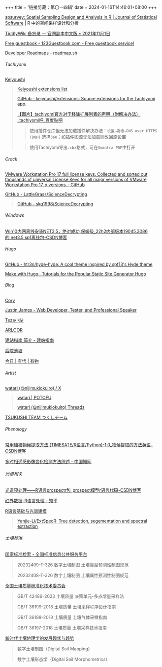 +++
title = '链接剪藏：第〇一四辑'
date = 2024-01-16T14:46:01+08:00
+++

[spsurvey: Spatial Sampling Design and Analysis in R | Journal of Statistical Software](https://www.jstatsoft.org/article/view/v105i03) | R 中的空间采样设计和分析

[TiddlyWiki 备忘录 — 官网副本中文版 • 2021年11月1日](http://www.tiddlywiki.cn/)

[Free guestbook - 123Guestbook.com - Free guestbook service!](https://www.123guestbook.com/)

[Developer Roadmaps - roadmap.sh](https://roadmap.sh/)

<!--more-->

###### Tachiyomi

[Keiyoushi](https://keiyoushi.github.io/extensions/)

> [Keiyoushi extensions list](https://keiyoushi.github.io/extensions/extensions/)
> 
> [GitHub - keiyoushi/extensions: Source extensions for the Tachiyomi app.](https://github.com/keiyoushi/extensions)
>
> [【图片】tachiyomi官方对于移除扩展列表的声明（附解决办法）_tachiyomi吧_百度贴吧](https://tieba.baidu.com/p/8853000584)
>
> > 使用插件仓库但无法加载插件解决办法：`设置→高级→DNS over HTTPS (DOH)` 选择`360`；如插件图源无法加载则改回原设置
>
> > 使用Tachiyomi导出`.cbz`格式，可在`Sumatra PDF`中打开

###### Crack

[VMware Workstation Pro 17 full license keys. Collected and sorted out thousands of universal License Keys for all major versions of VMware Workstation Pro 17. x versions. · GitHub](https://gist.github.com/hegdepavankumar/e1c4c2d58d8698f69792d664d39bc402)

[GitHub - LattleGrass/ScienceDecrypting](https://github.com/LattleGrass/ScienceDecrypting)

> [GitHub - skq1998/ScienceDecrypting](https://github.com/skq1998/ScienceDecrypting)

###### Windows

[Win10内网离线安装NET3.5，绝对成功,保姆级_22h2内部版本19045.3086的.net3.5 sp1离线包-CSDN博客](https://blog.csdn.net/wlz527525671/article/details/113179084)

###### Hugo

[GitHub - htr3n/hyde-hyde: A cool theme inspired by spf13's Hyde theme](https://github.com/htr3n/hyde-hyde)

[Make with Hugo · Tutorials for the Popular Static Site Generator Hugo](https://makewithhugo.com/)

###### Blog

[Cory](https://huweim.github.io/)

[Justin James - Web Developer, Tester, and Professional Speaker](https://digitaldrummerj.me/)

[Teza小站](https://tezalemon.github.io/)

[ARLOOR](https://www.arloor.com/)

[建站指南 简介 - 建站指南](https://site.zhelper.net/)

[后院池塘](https://cpurely.github.io/)

[今日 | 有悟 | 有物](https://youwu.today/)

###### Artist

[watari (@nijimukiokuiro) / X](https://twitter.com/nijimukiokuiro)

> [watari | POTOFU](https://potofu.me/nijimukiokuiro)
>
> [watari (@nijimukiokuiro) Threads](https://www.threads.net/@nijimukiokuiro)

[TSUKUSHI TEAM つくしチーム](https://tsukushi-team.com/)

###### Phenology

[常用植被物候提取方法 (TIMESATE/R语言/Python)-1.0_物候提取的方法英语-CSDN博客](https://blog.csdn.net/Wangxr_cau/article/details/130285797)

[多时相遥感影像变化检测方法综述 - 中国知网](https://kns.cnki.net/kcms2/article/abstract?v=tJ8vF22QX-r1nemtB29pp9QvWcjTenVIeswlanMSsKsqjIsFLSgmPdLk6Lv_cvk9Ypyi1hPi9lR5MwCMl1KWMolMgGDXBLFbLg9CqsZMgPKU9UejVfBakutBDTKhEpBIyPSQ0XhmdG8=&uniplatform=NZKPT&flag=copy)

###### 光谱相关

[光谱预处理——R语言prospectr包_prospect模型r语言代码-CSDN博客](https://blog.csdn.net/chengdehe/article/details/104895309)

[红外数据-R语言处理 - 知乎](https://zhuanlan.zhihu.com/p/391200241)

[R语言基础与光谱建模](https://bookdown.org/aj7105/spec_book3/)

> [Yanjie-Li/ExtSpecR: Tree detection, segementation and spectral extraction](https://github.com/Yanjie-Li/ExtSpecR)

###### 土壤标准

[国家标准检索 - 全国标准信息公共服务平台](https://std.samr.gov.cn/search/std?q=%E6%95%B0%E5%AD%97%E5%9C%9F%E5%A3%A4%E5%88%B6%E5%9B%BE)

> 20232409-T-326   数字土壤制图 土壤类型预测性制图规范
>
> 20232408-T-326   数字土壤制图 土壤属性预测性制图规范

[全国土壤质量标准化技术委员会](http://www.china-soilquality.com/)

> GB/T 42489-2023  土壤质量 决策单元-多点增量采样法
>
> GB/T 36199-2018  土壤质量 土壤采样程序设计指南
>
> GB/T 36198-2018  土壤质量 土壤气体采样指南
>
> GB/T 36197-2018  土壤质量 土壤采样技术指南

[新时代土壤地理学的发展现状与趋势](http://pedologica.issas.ac.cn/html/trxb/2023/5/trxb202308150327.htm)

> 数字土壤制图（Digital Soil Mapping）
>
> 数字土壤形态学（Digital Soil Morphometrics）
